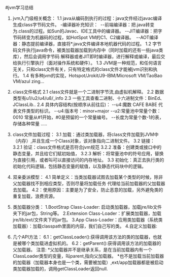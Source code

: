 #jvm学习总结
1. jvm入门级相关概念：
     1.1 java从编码到执行的过程：java文件经过javac编译生成class字节码文件。
      -编译器补充知识： 
         --前端编译器：把.java转变为.class的过程。如Sun的Javac、IDE工具中的编译器。
         --JIT编译器：把字节码转变为机器码的过程，如HotSpot VM的C1、C2编译器。 
         --AOT编译器：静态提前编译器，直接将*.java文件编译本地机器代码的过程。
     1.2 字节码文件执行java命令，被类加载器加载到内存中（同时加载的还有一些java类库），然后会调用字节码
         解释器或者JIT即时编译器，进行解释或编译，最后交给执行引擎执行（面对操作系统和硬件）。
     1.3 JVM是一种规范，和任何语言无关，只和class文件有关，只有特定格式的class文件才能被jvm识别和执行。
     1.4 有多种jvm的实现，Hotspot/Jrokit/J9-IBM/Microsoft VM/TaoBao VM/azul zing...
2. class文件格式
     2.1 class文件就是一个二进制字节流,由虚拟机解释。
     2.2 数据类型有u1/u2/u4/u8/_info
     2.3 一些工具查看二进制、十六进制文件：BinEd、JClassLib..
     2.4 具体内容结构(按顺序从前往后)：
        --u4:魔数 CAFE BABE 代表文件类型的标识。
        --u4:版本号：minor+major
        --u2:常量池中常量个数：0010  常量从#1开始，#0是预留的一个常量编号。 
        --长度为常量个数-1的表，存储各种常量
        .....
3. class文件加载过程：
     3.1 加载：通过类加载器，将class文件加载到JVM中（内存）,并且生成一个Class对象，该对象指向二进制文件。
     3.2 链接：
       3.2.1 验证：class文件格式是否符合jvm规范
       3.2.2 准备：创建类或接口中的静态变量，并且给它们赋初始值，
       3.2.3 解析：将常量池中的符号应用，替换为直接引用，或者叫可以直接访问的内存地址。
     3.3 初始化：真正去执行类的初始化代码逻辑，包括静态变量的赋值，以及静态代码块中的逻辑。
  
4. 双亲委派模型：
     4.1 简单定义：当类加载器试图去加载某个类型的时候，除非父加载器找不到相应类型，否则尽量将加载任务
                   代理给当前加载器的父加载器去加载。
     4.2：使用原因：主要是为了安全，防止恶意的加载，另外避免类的重复加载，浪费资源。
5. 类加载器分类：
    1.BootStrap Class-Loader: 启动类加载器，加载jre/lib文件夹下的jar包，String等。
    2.Extension Class-Loader：扩展类加载器，加载jre/lib/ext/文件夹下的jar包。
    3.App Class-Loader：应用类加载器（系统类加载器）：加载classpath里面的内容，我们自己写的类。
    4.自定义加载器:
6. 几个API方法：
    6.1：getClassLoader():获得调用该方法的类的加载器，也就是被哪个类加载进虚拟机的。
    6.2：getParent():获得调用该方法的加载器的父加载器。
    注意: *父加载器并不是继承关系，是在当前加载器内有一个ClassLoader类型的变量，叫parent,指向父加载器。
          *也不是加载当前加载器的加载器（加载器本身也是一个类，需要被加载）,ext/app加载器都是被启动类加载器加载的，调用getClassLoader返回null.
       
      

    